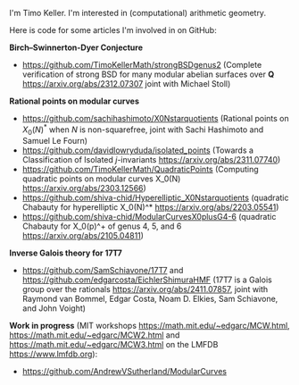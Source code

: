 I'm Timo Keller. I'm interested in (computational) arithmetic geometry.

Here is code for some articles I'm involved in on GitHub:

**Birch–Swinnerton-Dyer Conjecture**

* https://github.com/TimoKellerMath/strongBSDgenus2 (Complete verification of strong BSD for many modular abelian surfaces over __Q__ https://arxiv.org/abs/2312.07307 joint with Michael Stoll)

**Rational points on modular curves**

* https://github.com/sachihashimoto/X0Nstarquotients (Rational points on $X_0(N)^*$ when $N$ is non-squarefree, joint with Sachi Hashimoto and Samuel Le Fourn)
* https://github.com/davidlowryduda/isolated_points (Towards a Classification of Isolated _j_-invariants https://arxiv.org/abs/2311.07740)
* https://github.com/TimoKellerMath/QuadraticPoints (Computing quadratic points on modular curves X_0(N) https://arxiv.org/abs/2303.12566)
* https://github.com/shiva-chid/Hyperelliptic_X0Nstarquotients (quadratic Chabauty for hyperelliptic X_0(N)^* https://arxiv.org/abs/2203.05541)
* https://github.com/shiva-chid/ModularCurvesX0plusG4-6 (quadratic Chabauty for X_0(p)^+ of genus 4, 5, and 6 https://arxiv.org/abs/2105.04811)

**Inverse Galois theory for 17T7**

* https://github.com/SamSchiavone/17T7 and https://github.com/edgarcosta/EichlerShimuraHMF (17T7 is a Galois group over the rationals https://arxiv.org/abs/2411.07857, joint with Raymond van Bommel, Edgar Costa, Noam D. Elkies, Sam Schiavone, and John Voight)

**Work in progress** (MIT workshops https://math.mit.edu/~edgarc/MCW.html, https://math.mit.edu/~edgarc/MCW2.html and https://math.mit.edu/~edgarc/MCW3.html on the LMFDB https://www.lmfdb.org):
* https://github.com/AndrewVSutherland/ModularCurves

